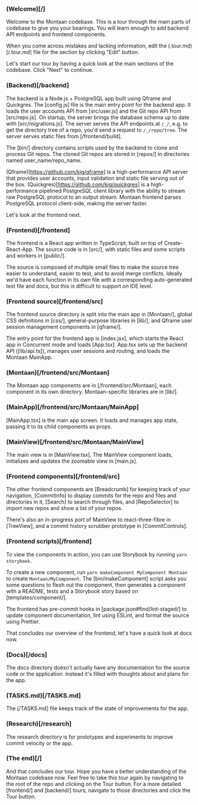 ### (Welcome)[/]

Welcome to the Montaan codebase. This is a tour through the main parts of codebase to give you your bearings. You will learn enough to add backend API endpoints and frontend components.

When you come across mistakes and lacking information, edit the (.tour.md)[/.tour.md] file for the section by clicking "Edit" button.

Let's start our tour by having a quick look at the main sections of the codebase. Click "Next" to continue.

### (Backend)[/backend]

The backend is a Node.js + PostgreSQL app built using Qframe and Quickgres. The [config.js] file is the main entry point for the backend app. It loads the user accounts API from [src/user.js] and the Git repo API from [src/repo.js]. On startup, the server brings the database schema up to date with [src/migrations.js]. The server serves the API endpoints at `/_/`, e.g. to get the directory tree of a repo, you'd send a request to `/_/repo/tree`. The server serves static files from [/frontend/build].

The [bin/] directory contains scripts used by the backend to clone and process Git repos. The cloned Git repos are stored in [repos/] in directories named user_name/repo_name.

(Qframe)[https://github.com/kig/qframe] is a high-performance API server that provides user accounts, input validation and static file serving out of the box. (Quickgres)[https://github.com/kig/quickgres] is a high-performance pipelined PostgreSQL client library with the ability to stream raw PostgreSQL protocol to an output stream. Montaan frontend parses PostgreSQL protocol client-side, making the server faster.

Let's look at the frontend next.

### (Frontend)[/frontend]

The frontend is a React app written in TypeScript, built on top of Create-React-App. The source code is in [src/], with static files and some scripts and workers in [public/].

The source is composed of multiple small files to make the source tree easier to understand, easier to test, and to avoid merge conflicts. Ideally we'd have each function in its own file with a corresponding auto-generated test file and docs, but this is difficult to support on IDE level.

### (Frontend source)[/frontend/src]

The frontend source directory is split into the main app in [Montaan/], global CSS definitions in [css/], general-purpose libraries in [lib/], and Qframe user session management components in [qframe/].

The entry point for the frontend app is [index.jsx], which starts the React app in Concurrent mode and loads [App.tsx]. App.tsx sets up the backend API ([lib/api.ts]), manages user sessions and routing, and loads the Montaan MainApp.

### (Montaan)[/frontend/src/Montaan]

The Montaan app components are in [/frontend/src/Montaan], each component in its own directory. Montaan-specific libraries are in [lib/].

### (MainApp)[/frontend/src/Montaan/MainApp]

[MainApp.tsx] is the main app screen. It loads and manages app state, passing it to its child components as props.

### (MainView)[/frontend/src/Montaan/MainView]

The main view is in [MainView.tsx]. The MainView component loads, initializes and updates the zoomable view in [main.js].

### (Frontend components)[/frontend/src]

The other frontend components are [Breadcrumb] for keeping track of your navigation, [CommitInfo] to display commits for the repo and files and directories in it, [Search] to search through files, and [RepoSelector] to import new repos and show a list of your repos.

There's also an in-progress port of MainView to react-three-fibre in [TreeView], and a commit history scrubber prototype in [CommitControls].

### (Frontend scripts)[/frontend]

To view the components in action, you can use Storybook by running `yarn storybook`.

To create a new component, run `yarn makeComponent MyComponent Montaan` to create `Montaan/MyComponent`. The [bin/makeComponent] script asks you some questions to flesh out the component, then generates a component with a README, tests and a Storybook story based on [templates/component/].

The frontend has pre-commit hooks in [package.json#find/lint-staged/] to update component documentation, lint using ESLint, and format the source using Prettier.

That concludes our overview of the frontend, let's have a quick look at docs now.

### (Docs)[/docs]

The docs directory doesn't actually have any documentation for the source code or the application. Instead it's filled with thoughts about and plans for the app.

### (TASKS.md)[/TASKS.md]

The [/TASKS.md] file keeps track of the state of improvements for the app.

### (Research)[/research]

The research directory is for prototypes and experiments to improve commit velocity or the app.

### (The end)[/]

And that concludes our tour. Hope you have a better understanding of the Montaan codebase now. Feel free to take this tour again by navigating to the root of the repo and clicking on the Tour button. For a more detailed [frontend/] and [backend/] tours, navigate to those directories and click the Tour button.
